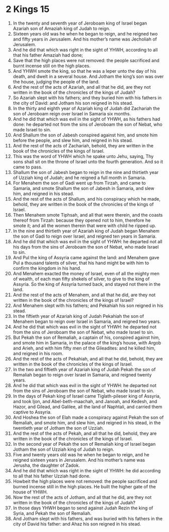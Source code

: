 ﻿# 2 Kings 15
1. In the twenty and seventh year of Jeroboam king of Israel began Azariah son of Amaziah king of Judah to reign. 
2. Sixteen years old was he when he began to reign, and he reigned two and fifty years in Jerusalem. And his mother’s name was Jecholiah of Jerusalem. 
3. And he did that which was right in the sight of YHWH, according to all that his father Amaziah had done; 
4. Save that the high places were not removed: the people sacrificed and burnt incense still on the high places. 
5.  And YHWH smote the king, so that he was a leper unto the day of his death, and dwelt in a several house. And Jotham the king’s son was over the house, judging the people of the land. 
6. And the rest of the acts of Azariah, and all that he did, are they not written in the book of the chronicles of the kings of Judah? 
7. So Azariah slept with his fathers; and they buried him with his fathers in the city of David: and Jotham his son reigned in his stead. 
8.  In the thirty and eighth year of Azariah king of Judah did Zachariah the son of Jeroboam reign over Israel in Samaria six months. 
9. And he did that which was evil in the sight of YHWH, as his fathers had done: he departed not from the sins of Jeroboam the son of Nebat, who made Israel to sin. 
10. And Shallum the son of Jabesh conspired against him, and smote him before the people, and slew him, and reigned in his stead. 
11. And the rest of the acts of Zachariah, behold, they are written in the book of the chronicles of the kings of Israel. 
12. This was the word of YHWH which he spake unto Jehu, saying, Thy sons shall sit on the throne of Israel unto the fourth generation. And so it came to pass. 
13.  Shallum the son of Jabesh began to reign in the nine and thirtieth year of Uzziah king of Judah; and he reigned a full month in Samaria. 
14. For Menahem the son of Gadi went up from Tirzah, and came to Samaria, and smote Shallum the son of Jabesh in Samaria, and slew him, and reigned in his stead. 
15. And the rest of the acts of Shallum, and his conspiracy which he made, behold, they are written in the book of the chronicles of the kings of Israel. 
16.  Then Menahem smote Tiphsah, and all that were therein, and the coasts thereof from Tirzah: because they opened not to him, therefore he smote it; and all the women therein that were with child he ripped up. 
17. In the nine and thirtieth year of Azariah king of Judah began Menahem the son of Gadi to reign over Israel, and reigned ten years in Samaria. 
18. And he did that which was evil in the sight of YHWH: he departed not all his days from the sins of Jeroboam the son of Nebat, who made Israel to sin. 
19. And Pul the king of Assyria came against the land: and Menahem gave Pul a thousand talents of silver, that his hand might be with him to confirm the kingdom in his hand. 
20. And Menahem exacted the money of Israel, even of all the mighty men of wealth, of each man fifty shekels of silver, to give to the king of Assyria. So the king of Assyria turned back, and stayed not there in the land. 
21.  And the rest of the acts of Menahem, and all that he did, are they not written in the book of the chronicles of the kings of Israel? 
22. And Menahem slept with his fathers; and Pekahiah his son reigned in his stead. 
23.  In the fiftieth year of Azariah king of Judah Pekahiah the son of Menahem began to reign over Israel in Samaria, and reigned two years. 
24. And he did that which was evil in the sight of YHWH: he departed not from the sins of Jeroboam the son of Nebat, who made Israel to sin. 
25. But Pekah the son of Remaliah, a captain of his, conspired against him, and smote him in Samaria, in the palace of the king’s house, with Argob and Arieh, and with him fifty men of the Gileadites: and he killed him, and reigned in his room. 
26. And the rest of the acts of Pekahiah, and all that he did, behold, they are written in the book of the chronicles of the kings of Israel. 
27.  In the two and fiftieth year of Azariah king of Judah Pekah the son of Remaliah began to reign over Israel in Samaria, and reigned twenty years. 
28. And he did that which was evil in the sight of YHWH: he departed not from the sins of Jeroboam the son of Nebat, who made Israel to sin. 
29. In the days of Pekah king of Israel came Tiglath-pileser king of Assyria, and took Ijon, and Abel-beth-maachah, and Janoah, and Kedesh, and Hazor, and Gilead, and Galilee, all the land of Naphtali, and carried them captive to Assyria. 
30. And Hoshea the son of Elah made a conspiracy against Pekah the son of Remaliah, and smote him, and slew him, and reigned in his stead, in the twentieth year of Jotham the son of Uzziah. 
31. And the rest of the acts of Pekah, and all that he did, behold, they are written in the book of the chronicles of the kings of Israel. 
32.  In the second year of Pekah the son of Remaliah king of Israel began Jotham the son of Uzziah king of Judah to reign. 
33. Five and twenty years old was he when he began to reign, and he reigned sixteen years in Jerusalem. And his mother’s name was Jerusha, the daughter of Zadok. 
34. And he did that which was right in the sight of YHWH: he did according to all that his father Uzziah had done. 
35.  Howbeit the high places were not removed: the people sacrificed and burned incense still in the high places. He built the higher gate of the house of YHWH. 
36.  Now the rest of the acts of Jotham, and all that he did, are they not written in the book of the chronicles of the kings of Judah? 
37. In those days YHWH began to send against Judah Rezin the king of Syria, and Pekah the son of Remaliah. 
38. And Jotham slept with his fathers, and was buried with his fathers in the city of David his father: and Ahaz his son reigned in his stead. 
